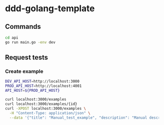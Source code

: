 # ddd-golang-template

## Commands
```sh
cd api
go run main.go -env dev
```

## Request tests
### Create example
```sh
DEV_API_HOST=http://localhost:3000
PROD_API_HOST=http://localhost:4001
API_HOST=${PROD_API_HOST}

curl localhost:3000/examples
curl localhost:3000/examples/{id}
curl -XPOST localhost:3000/examples \
  -H "Content-Type: application/json" \
  --data '{"title": "Manual_test_example", "description": "Manual description test"}'
```
